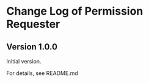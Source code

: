 # Change Log of Permission Requester

## Version 1.0.0

Initial version.

For details, see README.md

